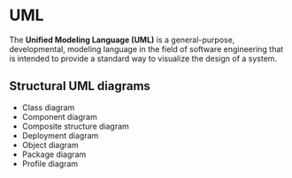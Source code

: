 # UML
The **Unified Modeling Language (UML)** is a general-purpose, developmental, modeling language in the field of software engineering that is intended to provide a standard way to visualize the design of a system.

## Structural UML diagrams
* Class diagram
* Component diagram
* Composite structure diagram
* Deployment diagram
* Object diagram
* Package diagram
* Profile diagram
